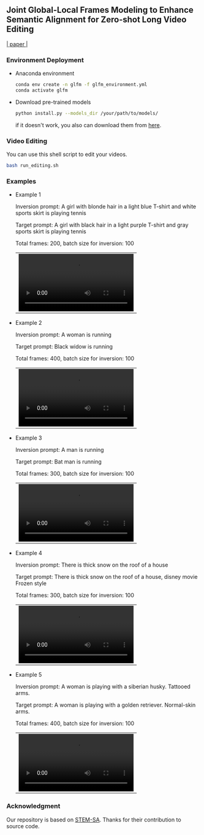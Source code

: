 ## Joint Global-Local Frames Modeling to Enhance Semantic Alignment for Zero-shot Long Video Editing

|[ paper ]()|

### Environment Deployment

+ Anaconda environment
    
    ```bash
    conda env create -n glfm -f glfm_environment.yml
    conda activate glfm 
    ```

+ Download pre-trained models
    ```bash
    python install.py --models_dir /your/path/to/models/
    ```
    if it doesn't work, you also can download them from [here](https://drive.google.com/file/d/10ey4rqj52wB3NDphH32-tR6it-VLdTLM/view?usp=sharing).
### Video Editing

You can use this shell script to edit your videos.
```bash
bash run_editing.sh
```

### Examples

+ Example 1

    Inversion prompt: A girl with blonde hair in a light blue T-shirt and white sports skirt is playing tennis

    Target prompt: A girl with black hair in a light purple T-shirt and gray sports skirt is playing tennis

    Total frames: 200, batch size for inversion: 100

    
    <table class="center">
    <tr>
    <td><video src="https://github.com/user-attachments/assets/1840b450-5266-4cca-983b-9f70ab2f4700" autoplay></td>
    </tr>
    </table>
    

+ Example 2

    Inversion prompt: A woman is running

    Target prompt: Black widow is running

    Total frames: 400, batch size for inversion: 100

    <table class="center">
    <tr>
    <td><video src="https://github.com/user-attachments/assets/be603199-dd3c-4b29-98e2-f4686e1214bf" autoplay></td>
    </tr>
    </table>

+ Example 3

    Inversion prompt: A man is running

    Target prompt: Bat man is running

    Total frames: 300, batch size for inversion: 100

    <table class="center">
    <tr>
    <td><video src="https://github.com/user-attachments/assets/625e69a4-6ac3-4a89-b0a3-26248ca891ca" autoplay></td>
    </tr>
    </table>

+ Example 4

    Inversion prompt: There is thick snow on the roof of a house

    Target prompt: There is thick snow on the roof of a house, disney movie Frozen style

    Total frames: 300, batch size for inversion: 100

    <table class="center">
    <tr>
    <td><video src="https://github.com/user-attachments/assets/1b475c98-06bd-4ab1-afaf-ec424f94fb78" autoplay></td>
    </tr>
    </table>

+ Example 5

    Inversion prompt: A woman is playing with a siberian husky. Tattooed arms.

    Target prompt: A woman is playing with a golden retriever. Normal-skin arms.

    Total frames: 400, batch size for inversion: 100

    <table class="center">
    <tr>
    <td><video src="https://github.com/user-attachments/assets/154a59fb-80b0-4045-9e86-880c6b0a84c3" autoplay></td>
    </tr>
    </table>

### Acknowledgment

Our repository is based on [STEM-SA](https://github.com/STEM-Inv/stem-inv). Thanks for their contribution to source code.
